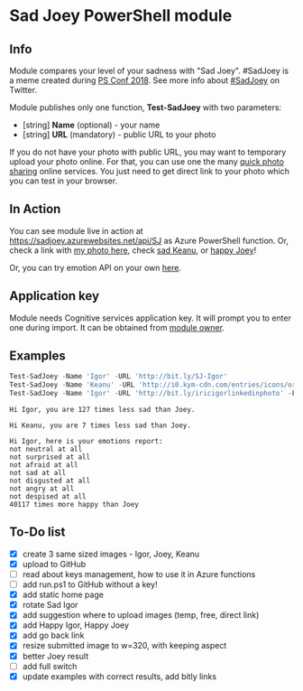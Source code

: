 # Sad Joey PowerShell module

## Info

Module compares your level of your sadness with "Sad Joey". #SadJoey is a meme created during [PS Conf 2018](http://www.psconf.eu/). See more info about [#SadJoey](https://twitter.com/hashtag/SadJoey) on Twitter.

Module publishes only one function, **Test-SadJoey** with two parameters:
- [string] **Name** (optional) - your name
- [string] **URL** (mandatory) - public URL to your photo

If you do not have your photo with public URL, you may want to temporary upload your photo online.
For that, you can use one the many [quick photo sharing](https://www.bing.com/search?q=quick+image+sharing) online services. You just need to get direct link to your photo which you can test in your browser.

## In Action

You can see module live in action at https://sadjoey.azurewebsites.net/api/SJ as Azure PowerShell function. Or, check a link with [my photo here](https://sadjoey.azurewebsites.net/api/SJ?Name=Igor&URL=http://bitly.com/SJ-Igor), check [sad Keanu](https://sadjoey.azurewebsites.net/api/SJ?Name=Keanu&URL=http%3A%2F%2Fi0.kym-cdn.com%2Fentries%2Ficons%2Foriginal%2F000%2F002%2F862%2FSadKeanu.jpg), or [happy Joey](https://sadjoey.azurewebsites.net/api/SJ?Name=Happy+Joey&URL=https%3A%2F%2Fgithub.com%2Firicigor%2FSadJoey%2Fraw%2Fmaster%2Fother%2FHappyJoey.jpg)!

Or, you can try emotion API on your own [here](https://azure.microsoft.com/en-us/services/cognitive-services/emotion/).

## Application key

Module needs Cognitive services application key. It will prompt you to enter one during import. It can be obtained from [module owner](mailto:iricigor@gmail.com?Subject=TestSadJoeyAppKey).

## Examples

```PowerShell
Test-SadJoey -Name 'Igor' -URL 'http://bit.ly/SJ-Igor'
Test-SadJoey -Name 'Keanu' -URL 'http://i0.kym-cdn.com/entries/icons/original/000/002/862/SadKeanu.jpg'
Test-SadJoey -Name 'Igor' -URL 'http://bit.ly/iricigorlinkedinphoto' -Full
```

```
Hi Igor, you are 127 times less sad than Joey.

Hi Keanu, you are 7 times less sad than Joey.

Hi Igor, here is your emotions report:
not neutral at all
not surprised at all
not afraid at all
not sad at all
not disgusted at all
not angry at all
not despised at all
40117 times more happy than Joey
```

## To-Do list

- [x] create 3 same sized images - Igor, Joey, Keanu
- [x] upload to GitHub
- [ ] read about keys management, how to use it in Azure functions
- [ ] add run.ps1 to GitHub without a key!
- [x] add static home page
- [x] rotate Sad Igor
- [x] add suggestion where to upload images (temp, free, direct link)
- [x] add Happy Igor, Happy Joey
- [x] add go back link
- [x] resize submitted image to w=320, with keeping aspect
- [x] better Joey result
- [ ] add full switch
- [x] update examples with correct results, add bitly links